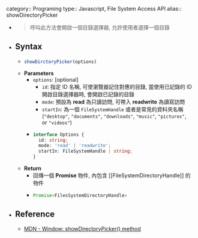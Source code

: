 category:: Programing
type:: Javascript, File System Access API
alias:: showDirectoryPicker

- > 呼叫此方法會開啟一個目錄選擇器, 允許使用者選擇一個目錄
- ## Syntax
	- ```js
	  showDirctoryPicker(options)
	  ```
	- **Parameters**
		- `options`: [optional]
			- `id`: 指定 ID 名稱, 可使瀏覽器記住對應的目錄, 當使用已記錄的 ID 開啟目錄選擇器時, 會開啟已記錄的目錄
			- `mode`: 預設為 **read** 為只讀訪問, 可帶入 **readwrite** 為讀寫訪問
			- `startIn`: 為一個 `FileSystemHandle` 或者是常見的資料夾名稱(`"desktop"`, `"documents"`, `"downloads"`, `"music"`, `"pictures"`, or `"videos"`)
		- ```typescript
		  interface Options {
		    id: string;
		    mode: 'read' | 'readwrite';
		    startIn: FileSystemHandle | string;
		  }
		  ```
	- **Return**
		- 回傳一個 **Promise** 物件,  內包含 [[FileSystemDirectoryHandle]] 的物件
		- ```typescript
		  Promise<FilesSystemDirectoryHandle>
		  ```
- ## Reference
	- [MDN - Window: showDirectoryPicker() method](https://developer.mozilla.org/en-US/docs/Web/API/Window/showDirectoryPicker)